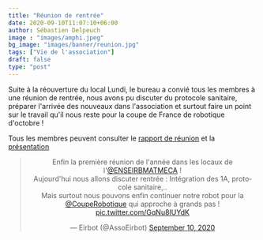 ```yaml
---
title: "Réunion de rentrée"
date: 2020-09-10T11:07:10+06:00
author: Sébastien Delpeuch
image : "images/amphi.jpeg"
bg_image: "images/banner/reunion.jpg"
tags: ["Vie de l'association"]
draft: false
type: "post"
---
```

Suite à la réouverture du local Lundi, le bureau a convié tous les membres à une
réunion de rentrée, nous avons pu discuter du protocole sanitaire,
préparer l'arrivée des nouveaux dans l'association et surtout faire un point sur
le travail qu'il nous reste pour la coupe de France de robotique d'octobre ! 

Tous les membres peuvent consulter le [rapport de
réunion](/assets/reunion/rapport2) et la [présentation](/assets/reunion/reu-rentree.pdf)

<center>
<blockquote class="twitter-tweet"><p lang="fr" dir="ltr">Enfin la première réunion de l&#39;année dans les locaux de l&#39;<a href="https://twitter.com/ENSEIRBMATMECA?ref_src=twsrc%5Etfw">@ENSEIRBMATMECA</a> !<br>Aujourd&#39;hui nous allons discuter rentrée : Intégration des 1A, protocole sanitaire,..<br>Mais surtout nous pouvons enfin continuer notre robot pour la <a href="https://twitter.com/CoupeRobotique?ref_src=twsrc%5Etfw">@CoupeRobotique</a> qui approche à grands pas ! <a href="https://t.co/GqNu8IUYdK">pic.twitter.com/GqNu8IUYdK</a></p>&mdash; Eirbot (@AssoEirbot) <a href="https://twitter.com/AssoEirbot/status/1304048632145104896?ref_src=twsrc%5Etfw">September 10, 2020</a></blockquote> </center><script async src="https://platform.twitter.com/widgets.js" charset="utf-8"></script>

